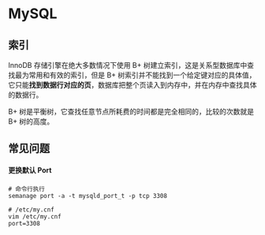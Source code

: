 # MySQL

## 索引

InnoDB 存储引擎在绝大多数情况下使用 B+ 树建立索引，这是关系型数据库中查找最为常用和有效的索引，但是 B+ 树索引并不能找到一个给定键对应的具体值，它只能**找到数据行对应的页**，数据库把整个页读入到内存中，并在内存中查找具体的数据行。

B+ 树是平衡树，它查找任意节点所耗费的时间都是完全相同的，比较的次数就是 B+ 树的高度。

## 常见问题

#### 更换默认 Port

```shell
# 命令行执行
semanage port -a -t mysqld_port_t -p tcp 3308

# /etc/my.cnf
vim /etc/my.cnf
port=3308
```

